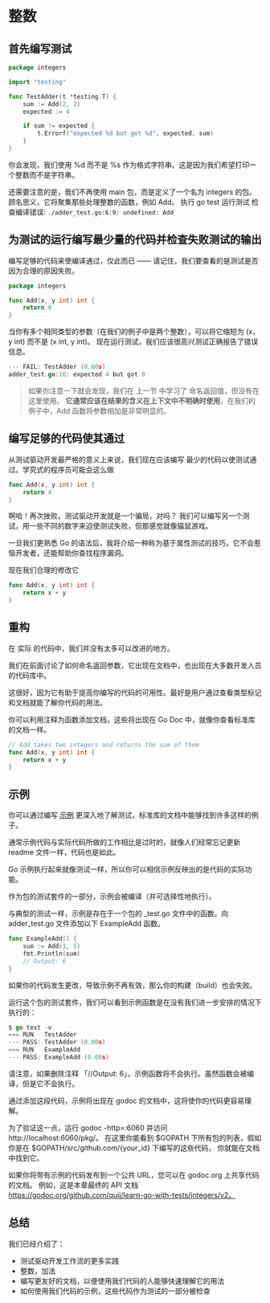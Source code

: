 # 整数 

## 首先编写测试
```go
package integers

import "testing"

func TestAdder(t *testing.T) {
	sum := Add(2, 2)
	expected := 4

	if sum != expected {
		t.Errorf("expected %d but got %d", expected, sum)
	}
}
```
你会发现，我们使用 %d 而不是 %s 作为格式字符串。这是因为我们希望打印一个整数而不是字符串。

还需要注意的是，我们不再使用 main 包，而是定义了一个名为 integers 的包。
顾名思义，它将聚集那些处理整数的函数，例如 Add。
执行 go test 运行测试
检查编译错误: `./adder_test.go:6:9: undefined: Add`

## 为测试的运行编写最少量的代码并检查失败测试的输出
编写足够的代码来使编译通过，仅此而已 —— 请记住，我们要查看的是测试是否因为合理的原因失败。
```go
package integers

func Add(x, y int) int {
	return 0
}
```
当你有多个相同类型的参数（在我们的例子中是两个整数），可以将它缩短为 (x，y int) 而不是 (x int, y int)。
现在运行测试，我们应该很高兴测试正确报告了错误信息。
```go
--- FAIL: TestAdder (0.00s)
adder_test.go:16: expected 4 but got 0
```

>如果你注意一下就会发现，我们在 上一节 中学习了 命名返回值，但没有在这里使用。
**它通常应该在结果的含义在上下文中不明确时使用**，在我们的例子中，Add 函数将参数相加是非常明显的。

## 编写足够的代码使其通过

从测试驱动开发最严格的意义上来说，我们现在应该编写 最少的代码以使测试通过。学究式的程序员可能会这么做
```go
func Add(x, y int) int {
    return 4
}
```
啊哈！再次挫败，测试驱动开发就是一个骗局，对吗？
我们可以编写另一个测试，用一些不同的数字来迫使测试失败，但那感觉就像猫鼠游戏。

一旦我们更熟悉 Go 的语法后，我将介绍一种称为基于属性测试的技巧，它不会惹恼开发者，还能帮助你查找程序漏洞。

现在我们合理的修改它
```go
func Add(x, y int) int {
    return x + y
}
```

## 重构

在 实际 的代码中，我们并没有太多可以改进的地方。

我们在前面讨论了如何命名返回参数，它出现在文档中，也出现在大多数开发人员的代码库中。

这很好，因为它有助于提高你编写的代码的可用性。最好是用户通过查看类型标记和文档就能了解你代码的用法。

你可以利用注释为函数添加文档，这些将出现在 Go Doc 中，就像你查看标准库的文档一样。
```go
// Add takes two integers and returns the sum of them
func Add(x, y int) int {
    return x + y
}
```
## 示例
你可以通过编写 [示例](https://blog.golang.org/examples) 更深入地了解测试，标准库的文档中能够找到许多这样的例子。

通常示例代码与实际代码所做的工作相比是过时的，就像人们经常忘记更新 readme 文件一样，代码也是如此。

Go 示例执行起来就像测试一样，所以你可以相信示例反映出的是代码的实际功能。

作为包的测试套件的一部分，示例会被编译（并可选择性地执行）。

与典型的测试一样，示例是存在于一个包的 _test.go 文件中的函数。向 adder_test.go 文件添加以下 ExampleAdd 函数。
```go
func ExampleAdd() {
    sum := Add(1, 5)
    fmt.Println(sum)
    // Output: 6
}
```
如果你的代码发生更改，导致示例不再有效，那么你的构建（build）也会失败。

运行这个包的测试套件，我们可以看到示例函数是在没有我们进一步安排的情况下执行的：
```go
$ go test -v
=== RUN   TestAdder
--- PASS: TestAdder (0.00s)
=== RUN   ExampleAdd
--- PASS: ExampleAdd (0.00s)
```
请注意，如果删除注释 「//Output: 6」，示例函数将不会执行。虽然函数会被编译，但是它不会执行。

通过添加这段代码，示例将出现在 godoc 的文档中，这将使你的代码更容易理解。

为了验证这一点，运行 godoc -http=:6060 并访问 http://localhost:6060/pkg/。
在这里你能看到 $GOPATH 下所有包的列表，假如你是在 $GOPATH/src/github.com/{your_id} 下编写的这些代码，
你就能在文档中找到它。

如果你将带有示例的代码发布到一个公共 URL，您可以在 godoc.org 上共享代码的文档。
例如，这是本章最终的 API 文档 https://godoc.org/github.com/quii/learn-go-with-tests/integers/v2。

## 总结

我们已经介绍了：

- 测试驱动开发工作流的更多实践
- 整数，加法
- 编写更友好的文档，以便使用我们代码的人能够快速理解它的用法
- 如何使用我们代码的示例，这些代码作为测试的一部分被检查
